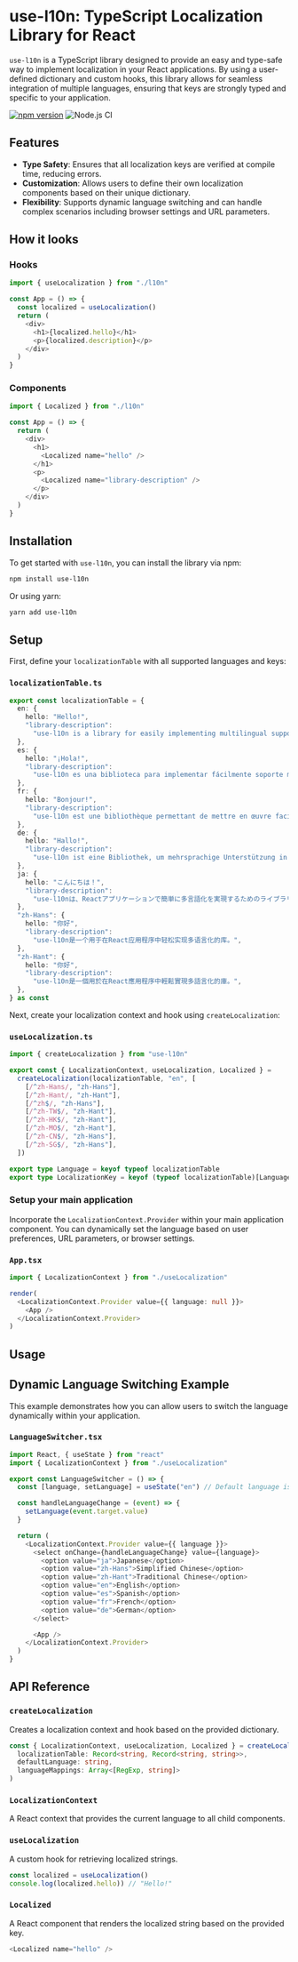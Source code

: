 # use-l10n: TypeScript Localization Library for React

`use-l10n` is a TypeScript library designed to provide an easy and type-safe way to implement localization in your React applications. By using a user-defined dictionary and custom hooks, this library allows for seamless integration of multiple languages, ensuring that keys are strongly typed and specific to your application.

[![npm version](https://badge.fury.io/js/use-l10n.svg)](https://badge.fury.io/js/use-l10n)
![Node.js CI](https://github.com/ryohey/use-l10n/workflows/Node.js%20CI/badge.svg)

## Features

- **Type Safety**: Ensures that all localization keys are verified at compile time, reducing errors.
- **Customization**: Allows users to define their own localization components based on their unique dictionary.
- **Flexibility**: Supports dynamic language switching and can handle complex scenarios including browser settings and URL parameters.

## How it looks

### Hooks

```typescript
import { useLocalization } from "./l10n"

const App = () => {
  const localized = useLocalization()
  return (
    <div>
      <h1>{localized.hello}</h1>
      <p>{localized.description}</p>
    </div>
  )
}
```

### Components

```typescript
import { Localized } from "./l10n"

const App = () => {
  return (
    <div>
      <h1>
        <Localized name="hello" />
      </h1>
      <p>
        <Localized name="library-description" />
      </p>
    </div>
  )
}
```

## Installation

To get started with `use-l10n`, you can install the library via npm:

```bash
npm install use-l10n
```

Or using yarn:

```bash
yarn add use-l10n
```

## Setup

First, define your `localizationTable` with all supported languages and keys:

### `localizationTable.ts`

```typescript
export const localizationTable = {
  en: {
    hello: "Hello!",
    "library-description":
      "use-l10n is a library for easily implementing multilingual support in React applications.",
  },
  es: {
    hello: "¡Hola!",
    "library-description":
      "use-l10n es una biblioteca para implementar fácilmente soporte multilingüe en aplicaciones React.",
  },
  fr: {
    hello: "Bonjour!",
    "library-description":
      "use-l10n est une bibliothèque permettant de mettre en œuvre facilement le multilinguisme dans les applications React.",
  },
  de: {
    hello: "Hallo!",
    "library-description":
      "use-l10n ist eine Bibliothek, um mehrsprachige Unterstützung in React-Anwendungen einfach zu implementieren.",
  },
  ja: {
    hello: "こんにちは！",
    "library-description":
      "use-l10nは、Reactアプリケーションで簡単に多言語化を実現するためのライブラリです。",
  },
  "zh-Hans": {
    hello: "你好",
    "library-description":
      "use-l10n是一个用于在React应用程序中轻松实现多语言化的库。",
  },
  "zh-Hant": {
    hello: "你好",
    "library-description":
      "use-l10n是一個用於在React應用程序中輕鬆實現多語言化的庫。",
  },
} as const
```

Next, create your localization context and hook using `createLocalization`:

### `useLocalization.ts`

```typescript
import { createLocalization } from "use-l10n"

export const { LocalizationContext, useLocalization, Localized } =
  createLocalization(localizationTable, "en", [
    [/^zh-Hans/, "zh-Hans"],
    [/^zh-Hant/, "zh-Hant"],
    [/^zh$/, "zh-Hans"],
    [/^zh-TW$/, "zh-Hant"],
    [/^zh-HK$/, "zh-Hant"],
    [/^zh-MO$/, "zh-Hant"],
    [/^zh-CN$/, "zh-Hans"],
    [/^zh-SG$/, "zh-Hans"],
  ])

export type Language = keyof typeof localizationTable
export type LocalizationKey = keyof (typeof localizationTable)[Language]
```

### Setup your main application

Incorporate the `LocalizationContext.Provider` within your main application component. You can dynamically set the language based on user preferences, URL parameters, or browser settings.

### `App.tsx`

```typescript
import { LocalizationContext } from "./useLocalization"

render(
  <LocalizationContext.Provider value={{ language: null }}>
    <App />
  </LocalizationContext.Provider>
)
```

## Usage

## Dynamic Language Switching Example

This example demonstrates how you can allow users to switch the language dynamically within your application.

### `LanguageSwitcher.tsx`

```typescript
import React, { useState } from "react"
import { LocalizationContext } from "./useLocalization"

export const LanguageSwitcher = () => {
  const [language, setLanguage] = useState("en") // Default language is English

  const handleLanguageChange = (event) => {
    setLanguage(event.target.value)
  }

  return (
    <LocalizationContext.Provider value={{ language }}>
      <select onChange={handleLanguageChange} value={language}>
        <option value="ja">Japanese</option>
        <option value="zh-Hans">Simplified Chinese</option>
        <option value="zh-Hant">Traditional Chinese</option>
        <option value="en">English</option>
        <option value="es">Spanish</option>
        <option value="fr">French</option>
        <option value="de">German</option>
      </select>

      <App />
    </LocalizationContext.Provider>
  )
}
```

## API Reference

### `createLocalization`

Creates a localization context and hook based on the provided dictionary.

```typescript
const { LocalizationContext, useLocalization, Localized } = createLocalization(
  localizationTable: Record<string, Record<string, string>>,
  defaultLanguage: string,
  languageMappings: Array<[RegExp, string]>
)
```

### `LocalizationContext`

A React context that provides the current language to all child components.

### `useLocalization`

A custom hook for retrieving localized strings.

```typescript
const localized = useLocalization()
console.log(localized.hello)) // "Hello!"
```

### `Localized`

A React component that renders the localized string based on the provided key.

```typescript
<Localized name="hello" />
```

